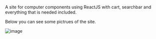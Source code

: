 A site for computer components using ReactJS with cart, searchbar and everything that is needed included.

Below you can see some pictrues of the site.

![image](https://github.com/user-attachments/assets/7c1fd9ed-37bf-4a53-9f44-8f73b7f9c20b)

